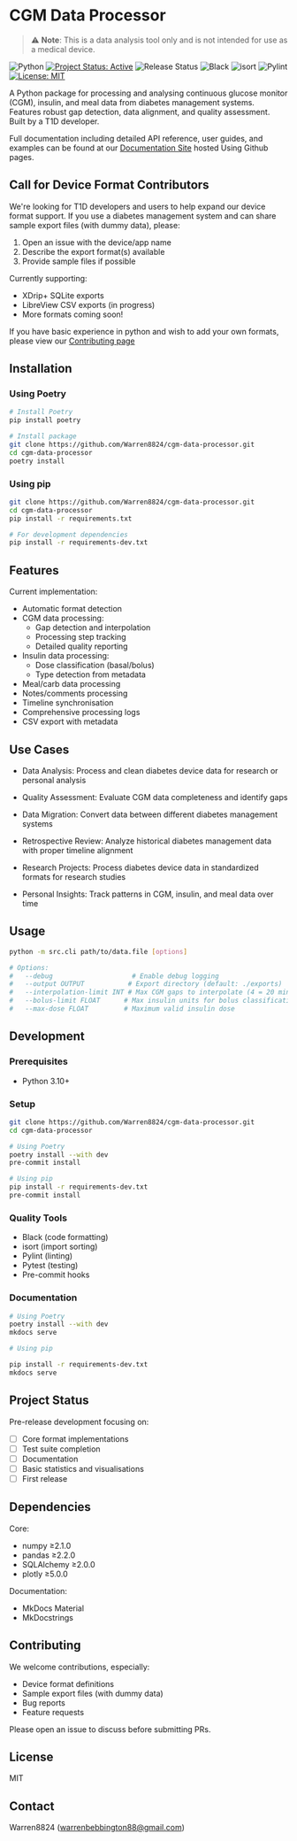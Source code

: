 # CGM Data Processor
> ⚠️ **Note**: This is a data analysis tool only and is not intended for use as a medical device.
> 
![Python](https://img.shields.io/badge/python-3.10%2B-blue)
[![Project Status: Active](https://www.repostatus.org/badges/latest/active.svg)](https://github.com/Warren8824/cgm-data-processor)
![Release Status](https://img.shields.io/badge/status-pre--release-orange)
![Black](https://img.shields.io/badge/code%20style-black-4B8BBE.svg)
![isort](https://img.shields.io/badge/imports-isort-4B8BBE.svg)
![Pylint](https://img.shields.io/badge/code%20quality-pylint-4B8BBE.svg)
[![License: MIT](https://img.shields.io/badge/License-MIT-yellow.svg)](https://opensource.org/licenses/MIT)

A Python package for processing and analysing continuous glucose monitor (CGM), insulin, and meal data from diabetes management systems. Features robust gap detection, data alignment, and quality assessment. Built by a T1D developer.


Full documentation including detailed API reference, user guides, and examples can be found at our
[Documentation Site](https://warren8824.github.io/cgm-data-processor/) hosted Using Github pages.

## Call for Device Format Contributors

We're looking for T1D developers and users to help expand our device format support. If you use a diabetes management system and can share sample export files (with dummy data), please:

1. Open an issue with the device/app name
2. Describe the export format(s) available
3. Provide sample files if possible

Currently supporting:

- XDrip+ SQLite exports
- LibreView CSV exports (in progress)
- More formats coming soon!

If you have basic experience in python and wish to add your own formats, please view our [Contributing page](https://warren8824.github.io/cgm-data-processor/contributing/formats/)
## Installation

### Using Poetry

```bash
# Install Poetry
pip install poetry

# Install package
git clone https://github.com/Warren8824/cgm-data-processor.git
cd cgm-data-processor
poetry install
```

### Using pip

```bash
git clone https://github.com/Warren8824/cgm-data-processor.git
cd cgm-data-processor
pip install -r requirements.txt

# For development dependencies
pip install -r requirements-dev.txt
```

## Features

Current implementation:

- Automatic format detection
- CGM data processing:
  - Gap detection and interpolation
  - Processing step tracking
  - Detailed quality reporting
- Insulin data processing:
  - Dose classification (basal/bolus)
  - Type detection from metadata
- Meal/carb data processing
- Notes/comments processing
- Timeline synchronisation
- Comprehensive processing logs
- CSV export with metadata

## Use Cases

- Data Analysis: Process and clean diabetes device data for research or personal analysis

- Quality Assessment: Evaluate CGM data completeness and identify gaps
- Data Migration: Convert data between different diabetes management systems

- Retrospective Review: Analyze historical diabetes management data with proper timeline alignment

- Research Projects: Process diabetes device data in standardized formats for research studies

- Personal Insights: Track patterns in CGM, insulin, and meal data over time

## Usage

```bash
python -m src.cli path/to/data.file [options]

# Options:
#   --debug                    # Enable debug logging
#   --output OUTPUT           # Export directory (default: ./exports)
#   --interpolation-limit INT # Max CGM gaps to interpolate (4 = 20 mins)
#   --bolus-limit FLOAT      # Max insulin units for bolus classification
#   --max-dose FLOAT         # Maximum valid insulin dose
```

## Development

### Prerequisites
- Python 3.10+

### Setup

```bash
git clone https://github.com/Warren8824/cgm-data-processor.git
cd cgm-data-processor

# Using Poetry
poetry install --with dev
pre-commit install

# Using pip
pip install -r requirements-dev.txt
pre-commit install
```

### Quality Tools
- Black (code formatting)
- isort (import sorting)
- Pylint (linting)
- Pytest (testing)
- Pre-commit hooks

### Documentation

```bash
# Using Poetry
poetry install --with dev
mkdocs serve

# Using pip

pip install -r requirements-dev.txt
mkdocs serve
```

## Project Status

Pre-release development focusing on:
- [ ] Core format implementations
- [ ] Test suite completion
- [ ] Documentation
- [ ] Basic statistics and visualisations
- [ ] First release

## Dependencies

Core:
- numpy ≥2.1.0
- pandas ≥2.2.0
- SQLAlchemy ≥2.0.0
- plotly ≥5.0.0

Documentation:
- MkDocs Material
- MkDocstrings

## Contributing

We welcome contributions, especially:

- Device format definitions
- Sample export files (with dummy data)
- Bug reports
- Feature requests

Please open an issue to discuss before submitting PRs.

## License

MIT

## Contact

Warren8824 (warrenbebbington88@gmail.com)
